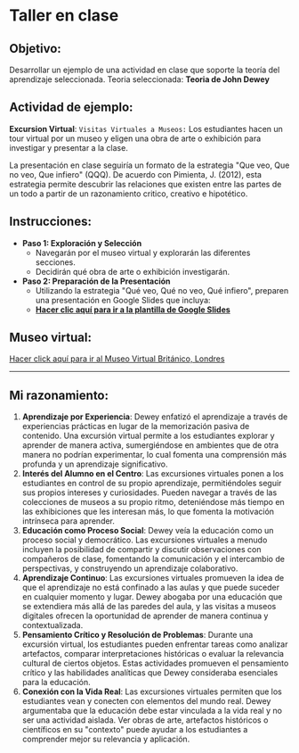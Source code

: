 # Taller en clase
## Objetivo: 
Desarrollar un ejemplo de una actividad en clase que soporte la teoría del aprendizaje seleccionada. 
Teoria seleccionada: **Teoria de John Dewey**
## Actividad de ejemplo:
**Excursion Virtual**:
`Visitas Virtuales a Museos:` Los estudiantes hacen un tour virtual por un museo y eligen una obra de arte o exhibición para investigar y presentar a la clase.

La presentación en clase seguiría un formato de la estrategia "Que veo, Que no veo, Que infiero" (QQQ).  De acuerdo con Pimienta, J. (2012), esta estrategia permite descubrir las relaciones que existen entre las partes de un todo a partir de un razonamiento critico, creativo e hipotético. 
## Instrucciones:
- **Paso 1: Exploración y Selección**
	- Navegarán por el museo virtual y explorarán las diferentes secciones.
	- Decidirán qué obra de arte o exhibición investigarán.
- **Paso 2: Preparación de la Presentación**
	- Utilizando la estrategia "Qué veo, Qué no veo, Qué infiero", preparen una presentación en Google Slides que incluya:
	 - **<a href="https://docs.google.com/presentation/d/1-THPSX5thGq63kohOOx3CbRRI5grgdme5wFaU3Eknx4/edit?usp=sharing" target="_blank">Hacer clic aquí para ir a la plantilla de Google Slides</a>**

## Museo virtual:
<a href="https://www.google.co.uk/maps/@51.5192048,-0.1274951,2a,75y,172.87h,89.26t/data=!3m6!1e1!3m4!1sFyBuFtvu6FeVvVVc5--uiw!2e0!7i13312!8i6656?hl=en" target="_blank">Hacer click aquí para ir al Museo Virtual Británico, Londres</a>
___
## Mi razonamiento: 
1. **Aprendizaje por Experiencia**: Dewey enfatizó el aprendizaje a través de experiencias prácticas en lugar de la memorización pasiva de contenido. Una excursión virtual permite a los estudiantes explorar y aprender de manera activa, sumergiéndose en ambientes que de otra manera no podrían experimentar, lo cual fomenta una comprensión más profunda y un aprendizaje significativo.
2. **Interés del Alumno en el Centro**: Las excursiones virtuales ponen a los estudiantes en control de su propio aprendizaje, permitiéndoles seguir sus propios intereses y curiosidades. Pueden navegar a través de las colecciones de museos a su propio ritmo, deteniéndose más tiempo en las exhibiciones que les interesan más, lo que fomenta la motivación intrínseca para aprender.
3. **Educación como Proceso Social**: Dewey veía la educación como un proceso social y democrático. Las excursiones virtuales a menudo incluyen la posibilidad de compartir y discutir observaciones con compañeros de clase, fomentando la comunicación y el intercambio de perspectivas, y construyendo un aprendizaje colaborativo.
4. **Aprendizaje Continuo**: Las excursiones virtuales promueven la idea de que el aprendizaje no está confinado a las aulas y que puede suceder en cualquier momento y lugar. Dewey abogaba por una educación que se extendiera más allá de las paredes del aula, y las visitas a museos digitales ofrecen la oportunidad de aprender de manera continua y contextualizada.
5. **Pensamiento Crítico y Resolución de Problemas**: Durante una excursión virtual, los estudiantes pueden enfrentar tareas como analizar artefactos, comparar interpretaciones históricas o evaluar la relevancia cultural de ciertos objetos. Estas actividades promueven el pensamiento crítico y las habilidades analíticas que Dewey consideraba esenciales para la educación.
6. **Conexión con la Vida Real**: Las excursiones virtuales permiten que los estudiantes vean y conecten con elementos del mundo real. Dewey argumentaba que la educación debe estar vinculada a la vida real y no ser una actividad aislada. Ver obras de arte, artefactos históricos o científicos en su "contexto" puede ayudar a los estudiantes a comprender mejor su relevancia y aplicación.
